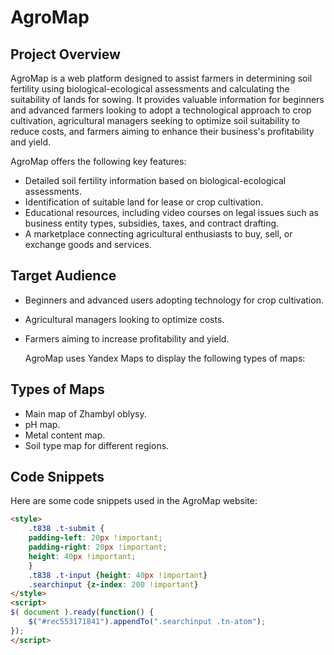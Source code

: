 # AgroMap

## Project Overview

AgroMap is a web platform designed to assist farmers in determining soil fertility using biological-ecological assessments and calculating the suitability of lands for sowing. It provides valuable information for beginners and advanced farmers looking to adopt a technological approach to crop cultivation, agricultural managers seeking to optimize soil suitability to reduce costs, and farmers aiming to enhance their business's profitability and yield.

AgroMap offers the following key features:

- Detailed soil fertility information based on biological-ecological assessments.
- Identification of suitable land for lease or crop cultivation.
- Educational resources, including video courses on legal issues such as business entity types, subsidies, taxes, and contract drafting.
- A marketplace connecting agricultural enthusiasts to buy, sell, or exchange goods and services.

## Target Audience

- Beginners and advanced users adopting technology for crop cultivation.
- Agricultural managers looking to optimize costs.
- Farmers aiming to increase profitability and yield.
  
  AgroMap uses Yandex Maps to display the following types of maps:

## Types of Maps

- Main map of Zhambyl oblysy.
- pH map.
- Metal content map.
- Soil type map for different regions.

## Code Snippets

Here are some code snippets used in the AgroMap website:

```html
<style>
    .t838 .t-submit {
    padding-left: 20px !important;
    padding-right: 20px !important;
    height: 40px !important;
    }
    .t838 .t-input {height: 40px !important}
    .searchinput {z-index: 200 !important}
</style>
<script>
$( document ).ready(function() {
    $("#rec553171841").appendTo(".searchinput .tn-atom");
});
</script>
